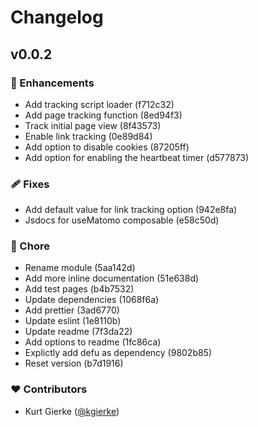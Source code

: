 # Changelog


## v0.0.2


### 🚀 Enhancements

- Add tracking script loader (f712c32)
- Add page tracking function (8ed94f3)
- Track initial page view (8f43573)
- Enable link tracking (0e89d84)
- Add option to disable cookies (87205ff)
- Add option for enabling the heartbeat timer (d577873)

### 🩹 Fixes

- Add default value for link tracking option (942e8fa)
- Jsdocs for useMatomo composable (e58c50d)

### 🏡 Chore

- Rename module (5aa142d)
- Add more inline documentation (51e638d)
- Add test pages (b4b7532)
- Update dependencies (1068f6a)
- Add prettier (3ad6770)
- Update eslint (1e8110b)
- Update readme (7f3da22)
- Add options to readme (1fc86ca)
- Explictly add defu as dependency (9802b85)
- Reset version (b7d1916)

### ❤️ Contributors

- Kurt Gierke ([@kgierke](http://github.com/kgierke))

